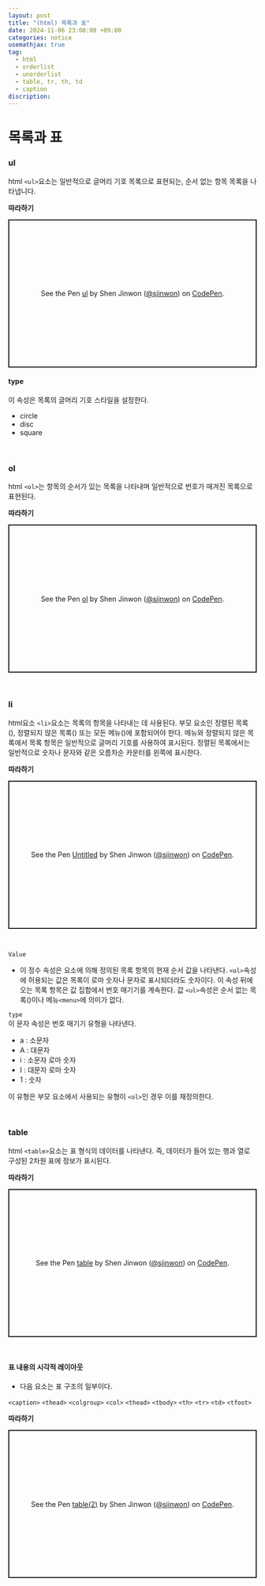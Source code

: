 ```yaml
---
layout: post
title: "(html) 목록과 표"
date: 2024-11-06 23:08:00 +09:00
categories: notice
usemathjax: true
tag:
  - html
  - orderlist
  - unorderlist
  - table, tr, th, td
  - caption
discription:
---
```


# 목록과 표

### ul

html `<ul>`요소는 일반적으로 글머리 기호 목록으로 표현되는, 순서 없는 항목 목록을 나타냅니다.

**따라하기**

<p class="codepen" data-height="300" data-default-tab="html,result" data-slug-hash="VwoEZmO" data-pen-title="ul" data-user="sjinwon" style="height: 300px; box-sizing: border-box; display: flex; align-items: center; justify-content: center; border: 2px solid; margin: 1em 0; padding: 1em;">
  <span>See the Pen <a href="https://codepen.io/sjinwon/pen/VwoEZmO">
  ul</a> by Shen Jinwon (<a href="https://codepen.io/sjinwon">@sjinwon</a>)
  on <a href="https://codepen.io">CodePen</a>.</span>
</p>
<script async src="https://cpwebassets.codepen.io/assets/embed/ei.js"></script>

#### type

이 속성은 목록의 글머리 기호 스타일을 설정한다.

- circle
- disc
- square

<br>

### ol

html `<ol>`는 항목의 순서가 있는 목록을 나타내며 일반적으로 번호가 매겨진 목록으로 표현된다.

**따라하기**

<p class="codepen" data-height="300" data-default-tab="html,result" data-slug-hash="mdNzbMJ" data-pen-title="ol" data-user="sjinwon" style="height: 300px; box-sizing: border-box; display: flex; align-items: center; justify-content: center; border: 2px solid; margin: 1em 0; padding: 1em;">
  <span>See the Pen <a href="https://codepen.io/sjinwon/pen/mdNzbMJ">
  ol</a> by Shen Jinwon (<a href="https://codepen.io/sjinwon">@sjinwon</a>)
  on <a href="https://codepen.io">CodePen</a>.</span>
</p>
<script async src="https://cpwebassets.codepen.io/assets/embed/ei.js"></script>

<br>

### li

html요소 `<li>`요소는 목록의 항목을 나타내는 데 사용된다. 부모 요소인 정렬된 목록 (), 정렬되지 않은 목록() 또는 모든 메뉴()에 포함되어야 한다. 메뉴와 정렬되지 않은 목록에서 목록 항목은 일반적으로 글머리 기호를 사용하여 표시된다. 정렬된 목록에서는 일반적으로 숫자나 문자와 같은 오름차순 카운터를 왼쪽에 표시한다.

**따라하기**

<p class="codepen" data-height="300" data-default-tab="html,result" data-slug-hash="NWQOKyj" data-pen-title="Untitled" data-user="sjinwon" style="height: 300px; box-sizing: border-box; display: flex; align-items: center; justify-content: center; border: 2px solid; margin: 1em 0; padding: 1em;">
  <span>See the Pen <a href="https://codepen.io/sjinwon/pen/NWQOKyj">
  Untitled</a> by Shen Jinwon (<a href="https://codepen.io/sjinwon">@sjinwon</a>)
  on <a href="https://codepen.io">CodePen</a>.</span>
</p>
<script async src="https://cpwebassets.codepen.io/assets/embed/ei.js"></script>

<br>

`Value`

- 이 정수 속성은 요소에 의해 정의된 목록 항목의 현재 순서 값을 나타낸다. `<ol>`속성에 허용되는 값은 목록이 로마 숫자나 문자로 표시되더라도 숫자이다. 이 속성 뒤에 오는 목록 항목은 값 집합에서 번호 매기기를 계속한다. 값 `<ul>`속성은 순서 없는 목록()이나 메뉴`<menu>`에 의미가 없다.

`type`
<br>
이 문자 속성은 번호 매기기 유형을 나타낸다.

- a : 소문자
- A : 대문자
- i : 소문자 로마 숫자
- I : 대문자 로마 숫자
- 1 : 숫자

이 유형은 부모 요소에서 사용되는 유형이 `<ol>`인 경우 이를 재정의한다.

<br>

### table

html `<table>`요소는 표 형식의 데이터를 나타낸다. 즉, 데이터가 들어 있는 행과 열로 구성된 2차원 표에 정보가 표시된다.

**따라하기**

<p class="codepen" data-height="300" data-default-tab="html,result" data-slug-hash="YzmJzPW" data-pen-title="table" data-user="sjinwon" style="height: 300px; box-sizing: border-box; display: flex; align-items: center; justify-content: center; border: 2px solid; margin: 1em 0; padding: 1em;">
  <span>See the Pen <a href="https://codepen.io/sjinwon/pen/YzmJzPW">
  table</a> by Shen Jinwon (<a href="https://codepen.io/sjinwon">@sjinwon</a>)
  on <a href="https://codepen.io">CodePen</a>.</span>
</p>
<script async src="https://cpwebassets.codepen.io/assets/embed/ei.js"></script>

<br>

#### 표 내용의 시각적 레이아웃

- 다음 요소는 표 구조의 일부이다.

`<caption>`
`<thead>`
`<colgroup>`
`<col>`
`<thead>`
`<tbody>`
`<th>`
`<tr>`
`<td>`
`<tfoot>`

**따라하기**

<p class="codepen" data-height="300" data-default-tab="html,result" data-slug-hash="YzmJzqG" data-pen-title="table(2)" data-user="sjinwon" style="height: 300px; box-sizing: border-box; display: flex; align-items: center; justify-content: center; border: 2px solid; margin: 1em 0; padding: 1em;">
  <span>See the Pen <a href="https://codepen.io/sjinwon/pen/YzmJzqG">
  table(2)</a> by Shen Jinwon (<a href="https://codepen.io/sjinwon">@sjinwon</a>)
  on <a href="https://codepen.io">CodePen</a>.</span>
</p>
<script async src="https://cpwebassets.codepen.io/assets/embed/ei.js"></script>

